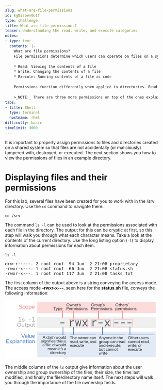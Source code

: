 ```yaml
---
slug: what-are-file-permissions
id: kg8izoev0o1f
type: challenge
title: What are file permissions?
teaser: Understanding the read, write, and execute categories
notes:
- type: text
  contents: |-
    What are file permissions?
    File permissions determine which users can operate on files on a system. These operations are broken down into three categories:

    * Read: Viewing the contents of a file
    * Write: Changing the contents of a file
    * Execute: Running contents of a file as code

    Permissions function differently when applied to directories. Read allows users to view the contents of a directory, write allows users to add and delete files, and execute allows users to `cd` into that directory.

    >_NOTE:_ There are three more permissions on top of the ones explained above: setuid, setgid, and sticky bit. These are much less commonly used and therefore outside of the scope of this lab, but this article on [Understanding Linux File Permissions](https://www.linux.com/training-tutorials/understanding-linux-file-permissions/) is a great place to start if you want more information on these additional permissions.
tabs:
- title: Shell
  type: terminal
  hostname: rhel
difficulty: basic
timelimit: 3000
---
```

It is important to properly assign permissions to files and directories created on a shared system so that files are not accidentally (or maliciously) tampered with, destroyed, or executed. The next section shows you how to view the permissions of files in an example directory.

# Displaying files and their permissions

For this lab, several files have been created for you to work with in the /srv directory. Use the `cd` command to navigate there:

```
cd /srv
```

The command `ls -l` can be used to look at the permissions associated with each file in the directory. The output for this can be cryptic at first, so this step will walk you through what each character means. Take a look at the contents of the current directory. Use the long listing option (`-l`) to display information about permissions for each item.

```
ls -l
```

<pre class=file>
drw-r-----. 2 root root  94 Jun  2 21:08 proprietary
-rwxr-x---. 1 root root  66 Jun  2 21:08 status.sh
-rwxr-x---. 1 root root 117 Jun  2 21:08 tasks.txt
</pre>

The first column of the output above is a string conveying the access mode. The access mode __-rwxr-x---__, seen here for the __status.sh__ file, conveys the following information:

![permission string breakdown](https://github.com/rhel-labs/learn-katacoda/raw/master/instruqt/file-permissions/assets/lsExplanation.png)

The middle columns of the `ls` output give information about the user ownership and group ownership of the files, their size, the time last modified, and finally the file/directory name itself. The next steps will walk you through the importance of the file ownership fields.